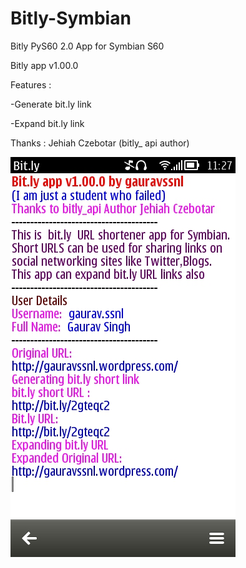 # Bitly-Symbian
Bitly PyS60 2.0  App for Symbian S60

Bitly app v1.00.0

Features :

-Generate bit.ly link

-Expand bit.ly link

Thanks : Jehiah Czebotar (bitly_ api author)

![ScreenShot]( https://github.com/gauravssnl/Bitly-Symbian/blob/master/ss.jpg )
